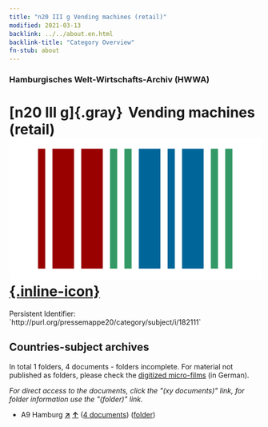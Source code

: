 ```yaml
---
title: "n20 III g Vending machines (retail)"
modified: 2021-03-13
backlink: ../../about.en.html
backlink-title: "Category Overview"
fn-stub: about
---
```


### Hamburgisches Welt-Wirtschafts-Archiv (HWWA)

# [n20 III g]{.gray}&#8201; Vending machines (retail) &#160; [![Wikidata](/images/Wikidata-logo.svg "Wikidata"){.inline-icon}](http://www.wikidata.org/entity/Q104710955)

<div class="hint">Persistent Identifier: `http://purl.org/pressemappe20/category/subject/i/182111`</div>







## Countries-subject archives





In total 1 folders, 4 documents - folders incomplete.
For material not published as folders, please check the [digitized micro-films](/film/h1_sh.de.html) (in German).

_For direct access to the documents, click the "(xy documents)" link, for folder information use the "(folder)" link._


- A9 Hamburg [**&nearr;**](../../../geo/i/140905/about.en.html "Hamburg (all folders)") [**&uarr;**](../../../geo/about.en.html#A9 "Country category system") (<a href="https://pm20.zbw.eu/iiifview/folder/sh/140905,182111" title="about: Hamburg : Vending machines (retail)" target="_blank">4 documents</a>) ([folder](../../../../folder/sh/1409xx/140905/1821xx/182111/about.en.html))








